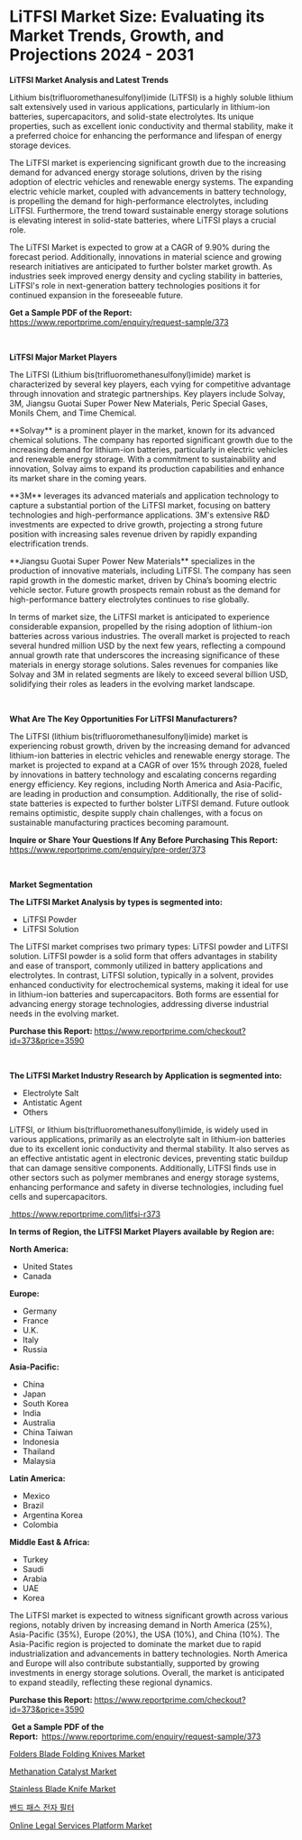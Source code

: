 <p><h1>LiTFSI Market Size: Evaluating its Market Trends, Growth, and Projections 2024 - 2031</h1></p><p><strong>LiTFSI Market Analysis and Latest Trends</strong></p>
<p><p>Lithium bis(trifluoromethanesulfonyl)imide (LiTFSI) is a highly soluble lithium salt extensively used in various applications, particularly in lithium-ion batteries, supercapacitors, and solid-state electrolytes. Its unique properties, such as excellent ionic conductivity and thermal stability, make it a preferred choice for enhancing the performance and lifespan of energy storage devices.</p><p>The LiTFSI market is experiencing significant growth due to the increasing demand for advanced energy storage solutions, driven by the rising adoption of electric vehicles and renewable energy systems. The expanding electric vehicle market, coupled with advancements in battery technology, is propelling the demand for high-performance electrolytes, including LiTFSI. Furthermore, the trend toward sustainable energy storage solutions is elevating interest in solid-state batteries, where LiTFSI plays a crucial role.</p><p>The LiTFSI Market is expected to grow at a CAGR of 9.90% during the forecast period. Additionally, innovations in material science and growing research initiatives are anticipated to further bolster market growth. As industries seek improved energy density and cycling stability in batteries, LiTFSI's role in next-generation battery technologies positions it for continued expansion in the foreseeable future.</p></p>
<p><strong>Get a Sample PDF of the Report:&nbsp;</strong> <a href="https://www.reportprime.com/enquiry/request-sample/373">https://www.reportprime.com/enquiry/request-sample/373</a></p>
<p>&nbsp;</p>
<p><strong>LiTFSI Major Market Players</strong></p>
<p><p>The LiTFSI (Lithium bis(trifluoromethanesulfonyl)imide) market is characterized by several key players, each vying for competitive advantage through innovation and strategic partnerships. Key players include Solvay, 3M, Jiangsu Guotai Super Power New Materials, Peric Special Gases, Monils Chem, and Time Chemical.</p><p>**Solvay** is a prominent player in the market, known for its advanced chemical solutions. The company has reported significant growth due to the increasing demand for lithium-ion batteries, particularly in electric vehicles and renewable energy storage. With a commitment to sustainability and innovation, Solvay aims to expand its production capabilities and enhance its market share in the coming years.</p><p>**3M** leverages its advanced materials and application technology to capture a substantial portion of the LiTFSI market, focusing on battery technologies and high-performance applications. 3M's extensive R&D investments are expected to drive growth, projecting a strong future position with increasing sales revenue driven by rapidly expanding electrification trends.</p><p>**Jiangsu Guotai Super Power New Materials** specializes in the production of innovative materials, including LiTFSI. The company has seen rapid growth in the domestic market, driven by China’s booming electric vehicle sector. Future growth prospects remain robust as the demand for high-performance battery electrolytes continues to rise globally.</p><p>In terms of market size, the LiTFSI market is anticipated to experience considerable expansion, propelled by the rising adoption of lithium-ion batteries across various industries. The overall market is projected to reach several hundred million USD by the next few years, reflecting a compound annual growth rate that underscores the increasing significance of these materials in energy storage solutions. Sales revenues for companies like Solvay and 3M in related segments are likely to exceed several billion USD, solidifying their roles as leaders in the evolving market landscape.</p></p>
<p>&nbsp;</p>
<p><strong>What Are The Key Opportunities For LiTFSI Manufacturers?</strong></p>
<p><p>The LiTFSI (lithium bis(trifluoromethanesulfonyl)imide) market is experiencing robust growth, driven by the increasing demand for advanced lithium-ion batteries in electric vehicles and renewable energy storage. The market is projected to expand at a CAGR of over 15% through 2028, fueled by innovations in battery technology and escalating concerns regarding energy efficiency. Key regions, including North America and Asia-Pacific, are leading in production and consumption. Additionally, the rise of solid-state batteries is expected to further bolster LiTFSI demand. Future outlook remains optimistic, despite supply chain challenges, with a focus on sustainable manufacturing practices becoming paramount.</p></p>
<p><strong>Inquire or Share Your Questions If Any Before Purchasing This Report:</strong> <a href="https://www.reportprime.com/enquiry/pre-order/373">https://www.reportprime.com/enquiry/pre-order/373</a></p>
<p>&nbsp;</p>
<p><strong>Market Segmentation</strong></p>
<p><strong>The LiTFSI Market Analysis by types is segmented into:</strong></p>
<p><ul><li>LiTFSI Powder</li><li>LiTFSI Solution</li></ul></p>
<p><p>The LiTFSI market comprises two primary types: LiTFSI powder and LiTFSI solution. LiTFSI powder is a solid form that offers advantages in stability and ease of transport, commonly utilized in battery applications and electrolytes. In contrast, LiTFSI solution, typically in a solvent, provides enhanced conductivity for electrochemical systems, making it ideal for use in lithium-ion batteries and supercapacitors. Both forms are essential for advancing energy storage technologies, addressing diverse industrial needs in the evolving market.</p></p>
<p><strong>Purchase this Report:&nbsp;</strong><a href="https://www.reportprime.com/checkout?id=373&price=3590">https://www.reportprime.com/checkout?id=373&price=3590</a></p>
<p>&nbsp;</p>
<p><strong>The LiTFSI Market Industry Research by Application is segmented into:</strong></p>
<p><ul><li>Electrolyte Salt</li><li>Antistatic Agent</li><li>Others</li></ul></p>
<p><p>LiTFSI, or lithium bis(trifluoromethanesulfonyl)imide, is widely used in various applications, primarily as an electrolyte salt in lithium-ion batteries due to its excellent ionic conductivity and thermal stability. It also serves as an effective antistatic agent in electronic devices, preventing static buildup that can damage sensitive components. Additionally, LiTFSI finds use in other sectors such as polymer membranes and energy storage systems, enhancing performance and safety in diverse technologies, including fuel cells and supercapacitors.</p></p>
<p><a href="https://www.reportprime.com/litfsi-r373">&nbsp;https://www.reportprime.com/litfsi-r373</a></p>
<p><strong>In terms of Region, the LiTFSI Market Players available by Region are:</strong></p>
<p>
    <p> <strong> North America: </strong>
        <ul>
            <li>United States</li>
            <li>Canada</li>
        </ul>
        </p> 
    <p> <strong> Europe: </strong>
        <ul>
            <li>Germany</li>
            <li>France</li>
            <li>U.K.</li>
            <li>Italy</li>
            <li>Russia</li>
        </ul>
        </p> 
    <p> <strong> Asia-Pacific: </strong>
        <ul>
            <li>China</li>
            <li>Japan</li>
            <li>South Korea</li>
            <li>India</li>
            <li>Australia</li>
            <li>China Taiwan</li>
            <li>Indonesia</li>
            <li>Thailand</li>
            <li>Malaysia</li>
        </ul>
        </p> 
    <p> <strong> Latin America: </strong>
        <ul>
            <li>Mexico</li>
            <li>Brazil</li>
            <li>Argentina Korea</li>
            <li>Colombia</li>
        </ul>
        </p> 
    <p> <strong> Middle East & Africa: </strong>
        <ul>
            <li>Turkey</li>
            <li>Saudi</li>
            <li>Arabia</li>
            <li>UAE</li>
            <li>Korea</li>
        </ul>
    </p>
    </p>
<p><p>The LiTFSI market is expected to witness significant growth across various regions, notably driven by increasing demand in North America (25%), Asia-Pacific (35%), Europe (20%), the USA (10%), and China (10%). The Asia-Pacific region is projected to dominate the market due to rapid industrialization and advancements in battery technologies. North America and Europe will also contribute substantially, supported by growing investments in energy storage solutions. Overall, the market is anticipated to expand steadily, reflecting these regional dynamics.</p></p>
<p><strong>Purchase this Report: </strong><a href="https://www.reportprime.com/checkout?id=373&price=3590">https://www.reportprime.com/checkout?id=373&price=3590</a></p>
<p>&nbsp;<strong>Get a Sample PDF of the Report:&nbsp;&nbsp;</strong><a href="https://www.reportprime.com/enquiry/request-sample/373">https://www.reportprime.com/enquiry/request-sample/373</a></p>
<p><strong></strong></p>
<p><p><a href="https://www.linkedin.com/pulse/folders-blade-folding-knives-market-report-product-type-tactical-bvlge?trackingId=7tRLIS25S2iVOsX3OesZUg%3D%3D">Folders Blade Folding Knives Market</a></p><p><a href="https://github.com/Krish2023na/Market-Research-Report-List-6/blob/main/methanation-catalyst-market.md">Methanation Catalyst Market</a></p><p><a href="https://www.linkedin.com/pulse/stainless-blade-knife-market-growth-segmentation-regional-analysis-y3yce?trackingId=ymqz28uGRty7cx5jI6n%2BFw%3D%3D">Stainless Blade Knife Market</a></p><p><a href="https://medium.com/@nargishussain12/%EA%B8%80%EB%A1%9C%EB%B2%8C-%EB%B0%B4%EB%93%9C%ED%8C%A8%EC%8A%A4-%EC%A0%84%EC%9E%90-%ED%95%84%ED%84%B0-%EC%82%B0%EC%97%85-%EC%97%B0%EA%B5%AC-%EB%B3%B4%EA%B3%A0%EC%84%9C-%EA%B2%BD%EC%9F%81-%EA%B5%AC%EB%8F%84-%EC%8B%9C%EC%9E%A5-%EA%B7%9C%EB%AA%A8-%EC%A7%80%EC%97%AD-%ED%98%84%ED%99%A9-%EB%B0%8F-%EC%A0%84%EB%A7%9D-%EC%98%88%EC%B8%A1-2024-2031-8848f456b3d8">밴드 패스 전자 필터</a></p><p><a href="https://medium.com/@anna.vaughan3423/global-perspectives-on-online-legal-services-platform-market-trends-and-forecast-2024-2031-3685a0a6e5dc">Online Legal Services Platform Market</a></p></p>